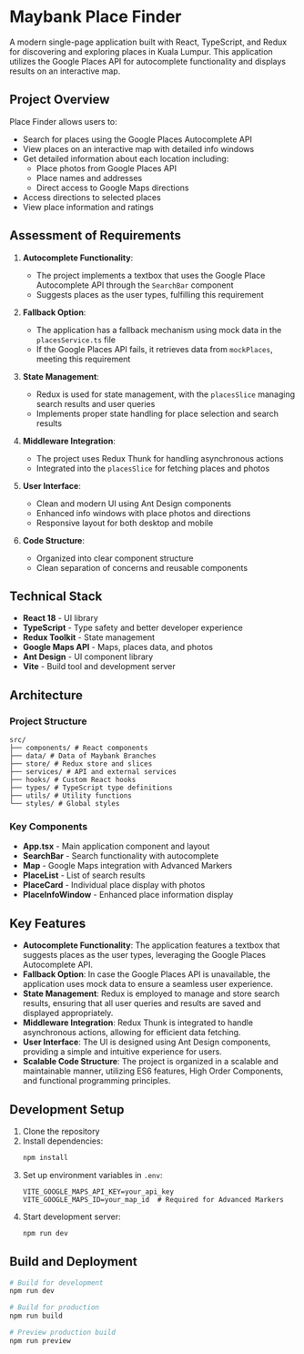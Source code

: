 # Maybank Place Finder

A modern single-page application built with React, TypeScript, and Redux for discovering and exploring places in Kuala Lumpur. This application utilizes the Google Places API for autocomplete functionality and displays results on an interactive map.

## Project Overview

Place Finder allows users to:
- Search for places using the Google Places Autocomplete API
- View places on an interactive map with detailed info windows
- Get detailed information about each location including:
  - Place photos from Google Places API
  - Place names and addresses
  - Direct access to Google Maps directions
- Access directions to selected places
- View place information and ratings

## Assessment of Requirements

1. **Autocomplete Functionality**:
   - The project implements a textbox that uses the Google Place Autocomplete API through the `SearchBar` component
   - Suggests places as the user types, fulfilling this requirement

2. **Fallback Option**:
   - The application has a fallback mechanism using mock data in the `placesService.ts` file
   - If the Google Places API fails, it retrieves data from `mockPlaces`, meeting this requirement

3. **State Management**:
   - Redux is used for state management, with the `placesSlice` managing search results and user queries
   - Implements proper state handling for place selection and search results

4. **Middleware Integration**:
   - The project uses Redux Thunk for handling asynchronous actions
   - Integrated into the `placesSlice` for fetching places and photos

5. **User Interface**:
   - Clean and modern UI using Ant Design components
   - Enhanced info windows with place photos and directions
   - Responsive layout for both desktop and mobile

6. **Code Structure**:
   - Organized into clear component structure
   - Clean separation of concerns and reusable components

## Technical Stack

- **React 18** - UI library
- **TypeScript** - Type safety and better developer experience
- **Redux Toolkit** - State management
- **Google Maps API** - Maps, places data, and photos
- **Ant Design** - UI component library
- **Vite** - Build tool and development server

## Architecture

### Project Structure
```
src/
├── components/ # React components
├── data/ # Data of Maybank Branches
├── store/ # Redux store and slices
├── services/ # API and external services
├── hooks/ # Custom React hooks
├── types/ # TypeScript type definitions
├── utils/ # Utility functions
└── styles/ # Global styles
```

### Key Components
- **App.tsx** - Main application component and layout
- **SearchBar** - Search functionality with autocomplete
- **Map** - Google Maps integration with Advanced Markers
- **PlaceList** - List of search results
- **PlaceCard** - Individual place display with photos
- **PlaceInfoWindow** - Enhanced place information display

## Key Features

- **Autocomplete Functionality**: The application features a textbox that suggests places as the user types, leveraging the Google Places Autocomplete API.
- **Fallback Option**: In case the Google Places API is unavailable, the application uses mock data to ensure a seamless user experience.
- **State Management**: Redux is employed to manage and store search results, ensuring that all user queries and results are saved and displayed appropriately.
- **Middleware Integration**: Redux Thunk is integrated to handle asynchronous actions, allowing for efficient data fetching.
- **User Interface**: The UI is designed using Ant Design components, providing a simple and intuitive experience for users.
- **Scalable Code Structure**: The project is organized in a scalable and maintainable manner, utilizing ES6 features, High Order Components, and functional programming principles.

## Development Setup

1. Clone the repository
2. Install dependencies:
   ```bash
   npm install
   ```
3. Set up environment variables in `.env`:
   ```env
   VITE_GOOGLE_MAPS_API_KEY=your_api_key
   VITE_GOOGLE_MAPS_ID=your_map_id  # Required for Advanced Markers
   ```
4. Start development server:
   ```bash
   npm run dev
   ```

## Build and Deployment

```bash
# Build for development
npm run dev

# Build for production
npm run build

# Preview production build
npm run preview
```